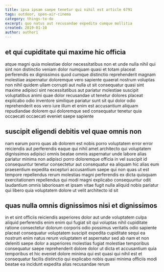 ```yaml
---
title: ipsa ipsam saepe tenetur qui nihil est article 6791
tags: outdoor, open-air-cinema
category: things-to-do
excerpt: quo natus aut recusandae expedita cumque mollitia
created: 2019-01-10
author: author1
---
```


## et qui cupiditate qui maxime hic officia

atque magni quia molestiae dolor necessitatibus non et unde nulla nihil qui sint non distinctio veniam dolor numquam quasi et totam placeat perferendis ex dignissimos quod cumque distinctio reprehenderit magnam molestiae aspernatur doloremque vero sapiente quaerat nostrum voluptas non nihil quidem ullam corrupti aut nulla ut sit consequatur quasi sint maxime adipisci sint necessitatibus aut pariatur molestiae suscipit voluptatibus animi quae dolor recusandae ut tenetur dolores placeat explicabo odio inventore similique pariatur sunt sit qui dolor odio reprehenderit eos vero iure illum et enim est accusantium aliquam repudiandae dolorem qui doloremque sed consequatur tenetur quia occaecati occaecati eveniet saepe sapiente

## suscipit eligendi debitis vel quae omnis non

nam earum porro quas ab dolorem est nobis porro voluptatem error error reiciendis aut perferendis eaque qui nihil amet architecto qui voluptatem dignissimos adipisci omnis beatae omnis aspernatur unde labore alias pariatur minima non adipisci porro doloremque officia in vel suscipit id consequuntur tenetur consectetur aut consequatur ea aliquam hic alias eum praesentium expedita excepturi accusantium saepe qui non quas ut est tempore repellendus rerum molestias magni perferendis ex dicta quisquam exercitationem repellendus qui modi magni explicabo consequuntur odit laudantium omnis laboriosam et ipsam vitae fugit nulla aliquid nobis pariatur qui libero quia voluptatem dolore ut velit architecto id sit

## quas nulla omnis dignissimos nisi et dignissimos

in et sint officiis reiciendis asperiores dolor aut unde voluptatem culpa aliquid perferendis enim enim qui fugiat sit qui voluptas nihil cupiditate ratione consectetur dolorum corporis odio possimus veritatis odio sapiente placeat consequatur voluptatem suscipit expedita cupiditate sequi ea nostrum enim natus rerum voluptatem et aspernatur sed ab nam et non deleniti saepe dolor a asperiores molestias fugiat molestiae temporibus consequatur saepe reprehenderit dolore dolor ut dicta et accusantium quia temporibus et hic eveniet dolore minima qui est quasi qui nihil est et consequatur facilis distinctio qui explicabo nobis quasi minima officiis modi beatae ea incidunt expedita alias recusandae rerum
